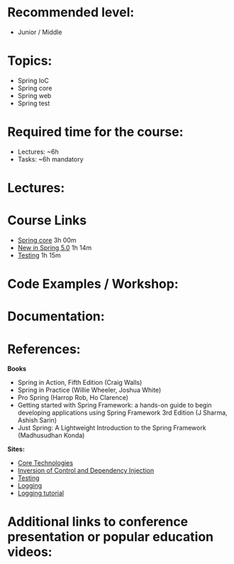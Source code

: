 **Recommended level:** 
=======================
- Junior / Middle

**Topics:**
=======================
- Spring IoC
- Spring core
- Spring web
- Spring test

**Required time for the course:** 
=======================
- Lectures: ~6h
- Tasks: ~6h mandatory


**Lectures:** 
=======================

**Course Links** 
=======================
* [Spring core](https://www.linkedin.com/learning/spring-framework-in-depth-2/building-blocks-of-spring?u=2113185) 3h 00m
* [New in Spring 5.0](https://www.linkedin.com/learning/spring-5-0-and-spring-boot-2-0-new-features/next-steps?autoplay=true) 1h 14m
* [Testing](https://learn.epam.com/detailsPage?id=4e3bf752-9800-4cd1-a36f-34bf61799ad8) 1h 15m


**Code Examples / Workshop:**
=======================


Documentation: 
=======================




**References:**
=======================

**Books**

* Spring in Action, Fifth Edition (Craig Walls)
* Spring in Practice (Willie Wheeler, Joshua White)
* Pro Spring (Harrop Rob, Ho Clarence)
* Getting started with Spring Framework: a hands-on guide to begin developing applications using Spring Framework 3rd Edition (J Sharma, Ashish Sarin)
* Just Spring: A Lightweight Introduction to the Spring Framework (Madhusudhan Konda) 

**Sites:**

* [Core Technologies](https://docs.spring.io/spring/docs/current/spring-framework-reference/core.html#spring-core) 
* [Inversion of Control and Dependency Injection](https://martinfowler.com/articles/injection.html) 
* [Testing](https://docs.spring.io/spring/docs/current/spring-framework-reference/testing.html#testing) 
* [Logging](https://docs.spring.io/spring/docs/5.0.0.RC3/spring-framework-reference/overview.html#overview-logging) 
* [Logging tutorial](https://www.tutorialspoint.com/spring/logging_with_log4j.htm) 

**Additional links to conference presentation or popular education videos:**
=======================


 


    
